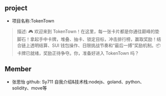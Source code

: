 ## project
- 项目名称:TokenTown
> 描述: 🎮 欢迎来到 TokenTown！在这里，每一张卡片都是你通往巅峰的垫脚石！拿起手中卡牌，堆叠、抽卡、锁定目标，冲击排行榜，赢取奖励！结合链上透明结算、SUI 钱包操作、日限挑战节奏和“最后一搏”奖励机制。📦 卡牌已就绪，奖励正待争夺。你，准备好进入 TokenTown 吗？
## Member
- 张思怡  github: Sy711
 自我介绍&技术栈:nodejs、goland、python、solidity、move等


